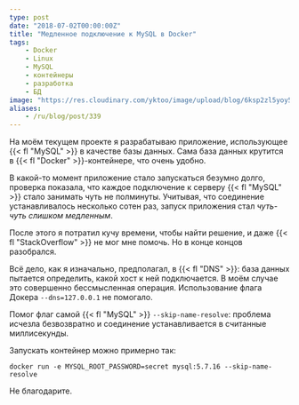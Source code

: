 ```yaml
---
type: post
date: "2018-07-02T00:00:00Z"
title: "Медленное подключение к MySQL в Docker"
tags:
    - Docker
    - Linux
    - MySQL
    - контейнеры
    - разработка
    - БД
image: "https://res.cloudinary.com/yktoo/image/upload/blog/6ksp2zl5yoy52890.png"
aliases:
    - /ru/blog/post/339
---
```


На моём текущем проекте я разрабатываю приложение, использующее {{< fl "MySQL" >}} в качестве базы данных. Сама база данных крутится в {{< fl "Docker" >}}-контейнере, что очень удобно.

В какой-то момент приложение стало запускаться безумно долго,  проверка показала, что каждое подключение к серверу {{< fl "MySQL" >}} стало занимать чуть не полминуты. Учитывая, что соединение устанавливалось несколько сотен раз, запуск приложения стал *чуть-чуть слишком медленным*.

После этого я потратил кучу времени, чтобы найти решение, и даже {{< fl "StackOverflow" >}} не мог мне помочь. Но в конце концов разобрался.

<!--more-->

Всё дело, как я изначально, предполагал, в {{< fl "DNS" >}}: база данных пытается определить, какой хост к ней подключается. В моём случае это совершенно бессмысленная операция. Использование флага Докера `--dns=127.0.0.1` не помогало.

Помог флаг самой {{< fl "MySQL" >}} `--skip-name-resolve`: проблема исчезла безвозвратно и соединение устанавливается в считанные миллисекунды.

Запускать контейнер можно примерно так:

```
docker run -e MYSQL_ROOT_PASSWORD=secret mysql:5.7.16 --skip-name-resolve
```

Не благодарите.
